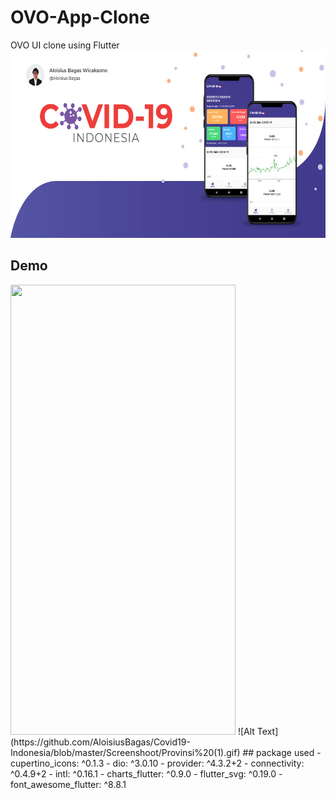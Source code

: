 # OVO-App-Clone
OVO UI clone using Flutter\
<img src="https://github.com/AloisiusBagas/Covid19-Indonesia/blob/master/Screenshoot/banner.jpg" width="614" height="300">

## Demo
<img src="https://github.com/AloisiusBagas/Covid19-Indonesia/blob/master/Screenshoot/Home.gif" width="360" height="720">
![Alt Text](https://github.com/AloisiusBagas/Covid19-Indonesia/blob/master/Screenshoot/Provinsi%20(1).gif) 
## package used
  - cupertino_icons: ^0.1.3
  - dio: ^3.0.10
  - provider: ^4.3.2+2
  - connectivity: ^0.4.9+2
  - intl: ^0.16.1
  - charts_flutter: ^0.9.0
  - flutter_svg: ^0.19.0
  - font_awesome_flutter: ^8.8.1

